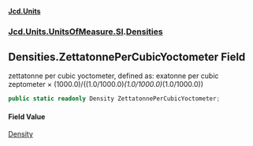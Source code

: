 #### [Jcd.Units](index.md 'index')
### [Jcd.Units.UnitsOfMeasure.SI](Jcd.Units.UnitsOfMeasure.SI.md 'Jcd.Units.UnitsOfMeasure.SI').[Densities](Densities.md 'Jcd.Units.UnitsOfMeasure.SI.Densities')

## Densities.ZettatonnePerCubicYoctometer Field

zettatonne per cubic yoctometer, defined as: exatonne per cubic zeptometer × (1000.0)/((1.0/1000.0)*(1.0/1000.0)*(1.0/1000.0))

```csharp
public static readonly Density ZettatonnePerCubicYoctometer;
```

#### Field Value
[Density](Density.md 'Jcd.Units.UnitTypes.Density')